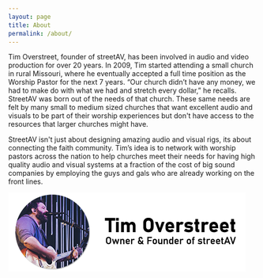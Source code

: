```yaml
---
layout: page
title: About
permalink: /about/
---
```


Tim Overstreet, founder of streetAV, has been involved in audio and video production for over 20 years. In 2009, Tim started attending a small church in rural Missouri, where he eventually accepted a full time position as the Worship Pastor for the next 7 years. “Our church didn’t have any money, we had to make do with what we had and stretch every dollar,” he recalls. StreetAV was born out of the needs of that church. These same needs are felt by many small to medium sized churches that want excellent audio and visuals to be part of their worship experiences but don't have access to the resources that larger churches might have.

StreetAV isn't just about designing amazing audio and visual rigs, its about connecting the faith community. Tim’s idea is to network with worship pastors across the nation to help churches meet their needs for having high quality audio and visual systems at a fraction of the cost of big sound companies by employing the guys and gals who are already working on the front lines.


![Tim Overstreet - Owner & Founder of streetAV](https://raw.githubusercontent.com/timothyoverstreet/timothyoverstreet.github.io/master/assets/img/posts/Tim%20Overstreet.png "Tim Overstreet")
